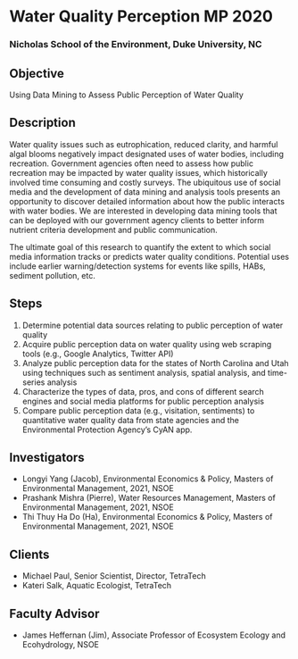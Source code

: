# Water Quality Perception MP 2020
### Nicholas School of the Environment, Duke University, NC

## Objective

Using Data Mining to Assess Public Perception of Water Quality 

## Description

Water quality issues such as eutrophication, reduced clarity, and harmful algal blooms negatively impact designated uses of water bodies, including recreation. Government agencies often need to assess how public recreation may be impacted by water quality issues, which historically involved time consuming and costly surveys. The ubiquitous use of social media and the development of data mining and analysis tools presents an opportunity to discover detailed information about how the public interacts with water bodies. We are interested in developing data mining tools that can be deployed with our government agency clients to better inform nutrient criteria development and public communication. 

The ultimate goal of this research to quantify the extent to which social media information tracks or predicts water quality conditions. Potential uses include earlier warning/detection systems for events like spills, HABs, sediment pollution, etc.  

## Steps

1. Determine potential data sources relating to public perception of water quality  
2. Acquire public perception data on water quality using web scraping tools (e.g., Google Analytics, Twitter API)  
3. Analyze public perception data for the states of North Carolina and Utah using techniques such as sentiment analysis, spatial analysis, and time-series analysis  
4. Characterize the types of data, pros, and cons of different search engines and social media platforms for public perception analysis  
5. Compare public perception data (e.g., visitation, sentiments) to quantitative water quality data from state agencies and the Environmental Protection Agency’s CyAN app. 

## Investigators

* Longyi Yang (Jacob), Environmental Economics & Policy, Masters of Environmental Management, 2021, NSOE
* Prashank Mishra (Pierre), Water Resources Management, Masters of Environmental Management, 2021, NSOE
* Thi Thuy Ha Do (Ha), Environmental Economics & Policy, Masters of Environmental Management, 2021, NSOE

## Clients

* Michael Paul, Senior Scientist, Director, TetraTech
* Kateri Salk, Aquatic Ecologist, TetraTech

## Faculty Advisor

* James Heffernan (Jim), Associate Professor of Ecosystem Ecology and Ecohydrology, NSOE
